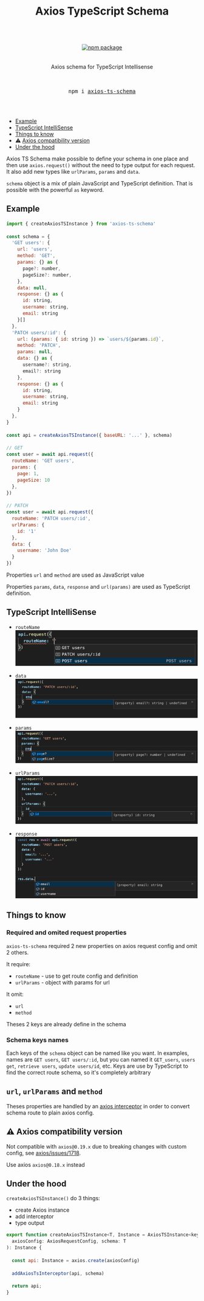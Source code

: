 <div align="center">
  <h1>
    Axios TypeScript Schema
    <br/>
    <br/>
  </h1>
    <br/>
    <a href="https://www.npmjs.com/package/axios-ts-schema">
      <img src="https://img.shields.io/npm/v/axios-ts-schema.svg" alt="npm package" />
    </a>
    <br/>
    <br/>
    <br/>
    Axios schema for TypeScript Intellisense
    <br/>
  <br/>
  <br/>
  <pre>npm i <a href="https://www.npmjs.com/package/react-resources-store">axios-ts-schema</a></pre>
  <br/>
  <br/>
</div>

* [Example](#example)
* [TypeScript IntelliSense](#typeScript-intellisense)
* [Things to know](#things-to-know)
* :warning: [Axios compatibility version](#warning-axios-compatibility-version)
* [Under the hood](#under-the-hood)

Axios TS Schema make possible to define your schema in one place and then use `axios.request()` without the need to type output for each request. It also add new types like `urlParams`, `params` and `data`.

`schema` object is a mix of plain JavaScript and TypeScript definition. That is possible with the powerful `as` keyword.

## Example

```js
import { createAxiosTSInstance } from 'axios-ts-schema'

const schema = {
  'GET users': {
    url: 'users',
    method: 'GET',
    params: {} as {
      page?: number,
      pageSize?: number,
    },
    data: null,
    response: {} as {
      id: string,
      username: string,
      email: string
    }[]
  },
  'PATCH users/:id': {
    url: (params: { id: string }) => `users/${params.id}`,
    method: 'PATCH',
    params: null,
    data: {} as {
      username?: string,
      email?: string
    },
    response: {} as {
      id: string,
      username: string,
      email: string
    }
  },
}

const api = createAxiosTSInstance({ baseURL: '...' }, schema)

// GET
const user = await api.request({
  routeName: 'GET users',
  params: {
    page: 1,
    pageSize: 10
  },
})

// PATCH
const user = await api.request({
  routeName: 'PATCH users/:id',
  urlParams: {
    id: '1'
  },
  data: {
    username: 'John Doe'
  }
})
```

Properties `url` and `method` are used as JavaScript value


Properties `params`, `data`, `response` and `url(params)` are used as TypeScript definition.

## TypeScript IntelliSense

* `routeName`  
![Route Name](./img/routeName.png)

* `data`  
![Data](./img/data.png)

* `params`  
![Params](./img/params.png)

* `urlParams`  
![URL Params](./img/urlParams.png)

* `response`  
![Response](./img/responseAwait.png)

## Things to know

### Required and omited request properties
`axios-ts-schema` required 2 new properties on axios request config and omit 2 others.

It require:
  * `routeName` - use to get route config and definition
  * `urlParams` - object with params for url

It omit:
  * `url`
  * `method`

Theses 2 keys are already define in the schema

### Schema keys names

Each keys of the `schema` object can be named like you want. In examples, names are `GET users`, `GET users/:id`, but you can named it `GET_users`, `users get`, `retrieve users`, `update users/id`, etc. Keys are use by TypeScript to find the correct route schema, so it's completely arbitrary

## `url`, `urlParams` and `method`

Theses properties are handled by an [axios interceptor](src/addAxiosTsInterceptor.ts) in order to convert schema route to plain axios config.

## :warning: Axios compatibility version

Not compatible with `axios@0.19.x` due to breaking changes with custom config, see [axios/issues/1718](https://github.com/axios/axios/issues/1718).   

Use axios `axios@0.18.x` instead

## Under the hood

`createAxiosTSInstance()` do 3 things:
* create Axios instance
* add interceptor
* type output

```js
export function createAxiosTSInstance<T, Instance = AxiosTSInstance<keyof T, T>>(
  axiosConfig: AxiosRequestConfig, schema: T
): Instance {

  const api: Instance = axios.create(axiosConfig)

  addAxiosTsInterceptor(api, schema)

  return api;
}
```